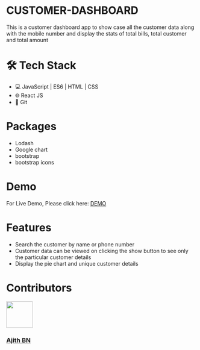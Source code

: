 # CUSTOMER-DASHBOARD

This is a customer dashboard app to show case all the customer data along with the mobile number and display the stats of total bills, total customer and total amount


# 🛠️ Tech Stack

- 💻 JavaScript | ES6 | HTML | CSS
- 🌐 React JS
- 🔧 Git

# Packages
- Lodash
- Google chart
- bootstrap
- bootstrap icons

# Demo
For Live Demo, Please click here: <a href="#" target="_blank">DEMO</a>

# Features

  - Search the customer by name or phone number
  - Customer data can be viewed on clicking the show button to see only the particular customer details
  - Display the pie chart and unique customer details


# Contributors
<img src="https://avatars.githubusercontent.com/u/9109925?v=4" height="70" width="70">
  <h3><a href="https://github.com/ajithbn">Ajith BN</a></h3>


